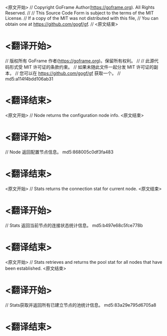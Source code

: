 
<原文开始>
// Copyright GoFrame Author(https://goframe.org). All Rights Reserved.
//
// This Source Code Form is subject to the terms of the MIT License.
// If a copy of the MIT was not distributed with this file,
// You can obtain one at https://github.com/gogf/gf.
//
<原文结束>

# <翻译开始>
// 版权所有 GoFrame 作者(https://goframe.org)。保留所有权利。
//
// 此源代码形式受 MIT 许可证的条款约束。
// 如果未随此文件一起分发 MIT 许可证的副本，
// 您可以在 https://github.com/gogf/gf 获取一个。
// md5:a114f4bdd106ab31
# <翻译结束>


<原文开始>
// Node returns the configuration node info.
<原文结束>

# <翻译开始>
// Node 返回配置节点信息。 md5:868005c0df3fa483
# <翻译结束>


<原文开始>
// Stats returns the connection stat for current node.
<原文结束>

# <翻译开始>
// Stats 返回当前节点的连接状态统计信息。 md5:b497e68c5fce778b
# <翻译结束>


<原文开始>
// Stats retrieves and returns the pool stat for all nodes that have been established.
<原文结束>

# <翻译开始>
// Stats获取并返回所有已建立节点的池统计信息。 md5:83a29e795d6705a8
# <翻译结束>

